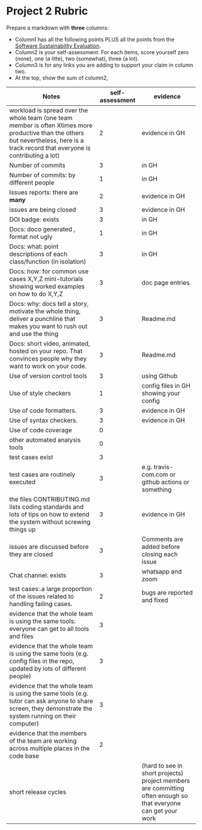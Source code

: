 
# Project 2 Rubric

Prepare a  markdown  with **three** columns:

- Column1 has all the following points PLUS all the  points from the
  [Software Sustainability Evaluation](https://docs.google.com/forms/d/e/1FAIpQLSf0ccsVdN-nXJCHLluJ-hANZlp8rDKgprJa0oTYiLZSDxh3DA/viewform).
- Column2  is your self-assessment. For each items, score yourself zero (none), one  (a litte),  two (somewhat), three (a lot).
- Column3 is for any links you  are adding to support your claim in column two.
- At the top,  show the sum of column2,


| Notes|self-assessment|evidence|
|-----|-|---------|
|workload is spread over the whole team (one team member is often Xtimes more productive than the others but nevertheless, here is a track record that everyone is contributing a lot)|2|evidence  in GH|
| Number of commits|3|in GH|
| Number of commits: by different people|1|in GH|
| Issues reports: there are **many**|2|evidence  in GH|
|  issues are being  closed|3|evidence in GH|
| DOI badge: exists |3|in GH|
|Docs: doco generated , format not ugly |1|in GH|
|Docs: what: point descriptions of each class/function (in isolation) |3|in GH
|Docs: how: for common use cases X,Y,Z mini-tutorials showing worked examples on how to do X,Y,Z|3|doc page entries|
|Docs: why: docs tell a story, motivate the whole thing, deliver a punchline that makes you want to rush out and use the thing|3|Readme.md
|Docs: short video, animated, hosted on your repo. That convinces people why they want to work on your code.|3|Readme.md
| Use of version control tools|3|using Github
|Use of  style checkers |1|config files in GH showing your config|
| Use of code  formatters. |3|evidence in GH|
| Use of syntax checkers. |3|evidence in GH |
| Use of code coverage |0||
| other automated analysis tools|0||
| test cases exist|3||
| test cases are routinely executed|3|e.g. travis-com.com or github actions or something|
| the files CONTRIBUTING.md lists coding standards and lots of tips on how to extend the system without screwing things up|3|evidence in GH
| issues are discussed before they are closed|3|Comments are added before closing each issue|
| Chat channel: exists|3|whatsapp and zoom
| test cases:.a large proportion of the issues related to handling failing cases.|2|bugs are reported and fixed|
| evidence that the whole team is using the same tools: everyone can get to all tools and files|3|
| evidence that the whole team is using the same tools (e.g. config files in the repo, updated by lots of different people)|3|
| evidence that the whole team is using the same tools (e.g. tutor can ask anyone to share screen, they demonstrate the system running on their computer)|3|
| evidence that the members of the team are working across multiple places in the code base|2|
|short release cycles || (hard to see in short projects) project members are committing often enough so that everyone can get your work|

